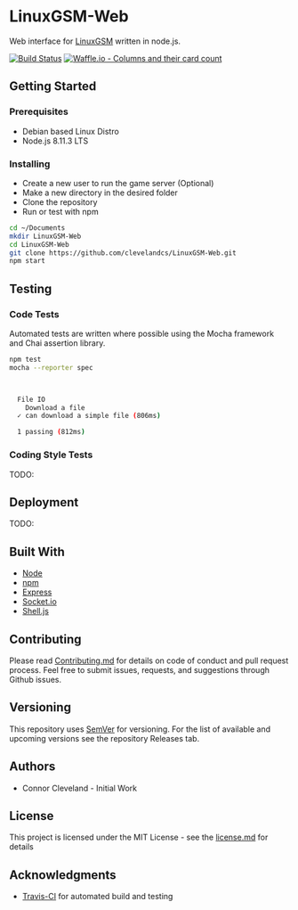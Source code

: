 # LinuxGSM-Web

Web interface for [LinuxGSM](https://github.com/GameServerManagers/LinuxGSM) written in node.js.

[![Build Status](https://travis-ci.org/clevelandcs/LinuxGSM-Web.svg?branch=master)](https://travis-ci.org/clevelandcs/LinuxGSM-Web)
[![Waffle.io - Columns and their card count](https://badge.waffle.io/clevelandcs/LinuxGSM-Web.svg?columns=Inbox,Backlog)](https://waffle.io/clevelandcs/LinuxGSM-Web)  

## Getting Started

### Prerequisites

* Debian based Linux Distro
* Node.js 8.11.3 LTS

### Installing

* Create a new user to run the game server (Optional)
* Make a new directory in the desired folder
* Clone the repository
* Run or test with npm

```bash
cd ~/Documents
mkdir LinuxGSM-Web
cd LinuxGSM-Web
git clone https://github.com/clevelandcs/LinuxGSM-Web.git
npm start
```

## Testing

### Code Tests

Automated tests are written where possible using the Mocha framework and Chai assertion library.

```bash
npm test
mocha --reporter spec



  File IO
    Download a file
  ✓ can download a simple file (806ms)

  1 passing (812ms)
```

### Coding Style Tests

TODO:

## Deployment

TODO:

## Built With

* [Node](https://nodejs.org/en/)
* [npm](https://www.npmjs.com/)
* [Express](https://www.npmjs.com/package/express)
* [Socket.io](https://www.npmjs.com/package/socket.io)
* [Shell.js](https://www.npmjs.com/package/shelljs)

## Contributing

Please read [Contributing.md](https://github.com/clevelandcs/LinuxGSM-Web/blob/master/CONTRIBUTING.md) for details on code of conduct and pull request process. Feel free to submit issues, requests, and suggestions through Github issues.

## Versioning

This repository uses [SemVer](https://semver.org/) for versioning. For the list of available and upcoming versions see the repository Releases tab.

## Authors

* Connor Cleveland - Initial Work

## License

This project is licensed under the MIT License - see the [license.md](https://github.com/clevelandcs/LinuxGSM-Web/blob/master/LICENSE) for details

## Acknowledgments

* [Travis-CI](https://travis-ci.org/) for automated build and testing